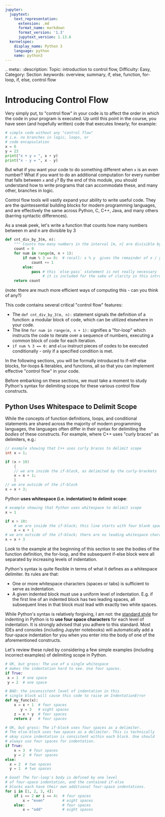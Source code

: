 ```yaml
---
jupyter:
  jupytext:
    text_representation:
      extension: .md
      format_name: markdown
      format_version: '1.3'
      jupytext_version: 1.13.6
  kernelspec:
    display_name: Python 3
    language: python
    name: python3
---
```


<!-- #raw raw_mimetype="text/restructuredtext" -->
.. meta::
   :description: Topic: introduction to control flow, Difficulty: Easy, Category: Section
   :keywords: overview, summary, if, else, function, for-loop, if, else, control flow
<!-- #endraw -->

<!-- #region -->
# Introducing Control Flow
Very simply put, to "control flow" in your code is to affect the order in which the 
code in your program is executed. Up until this point in the course, you have seen (and hopefully written) code that 
executes linearly; for example:

```python
# simple code without any "control flow"
# i.e. no branches in logic, loops, or
# code encapsulation
x = 6
y = 23
print("x + y = ", x + y)
print("x - y = ", x - y)
```

But what if you want your code to do something different when `x` is an even number? What if you want to do an additional computation for every number that falls between `x` and `y`? By the end of this module, you should understand how to write programs that can accommodate these, and many other, branches in logic.

Control flow tools will vastly expand your ability to write useful code. They are the quintessential building blocks for modern programming languages, and are effectively the same across Python, C, C++, Java, and many others (barring syntactic differences).

As a sneak peek, let's write a function that counts how many numbers between m and n are divisible by 3

```python
def cnt_div_by_3(m, n):
    """ Counts how many numbers in the interval [m, n] are divisible by 3. """
    count = 0
    for num in range(m, n + 1):
        if num % 3 == 0:  # recall: x % y  gives the remainder of x / y 
            count += 1
        else:
            pass # this `else-pass` statement is not really necessary 
                 # it is included for the sake of clarity in this introduction 
    return count
```
(note: there are much more efficient ways of computing this - can you think of any?)

This code contains several critical "control flow" features:

- The `def cnt_div_by_3(m, n):` statement signals the definition of a function: a modular block of code, which can be utilized elsewhere in your code.
- The line `for num in range(m, n + 1):` signifies a "for-loop" which instructs the code to iterate over a sequence of numbers, executing a common block of code for each iteration.
- `if num % 3 == 0:` and `else` instruct pieces of codes to be executed conditionally - only if a specified condition is met.

In the following sections, you will be formally introduced to if-elif-else blocks, for-loops & iterables, and functions, all so that you can implement effective "control flow" in your code.

Before embarking on these sections, we must take a moment to study Python's syntax for delimiting scope for these various control flow constructs.

## Python Uses Whitespace to Delimit Scope

While the concepts of function definitions, loops, and conditional statements are shared across the majority of modern programming languages, the languages often differ in their syntax for delimiting the *bodies* of these constructs. For example, where C++ uses "curly braces" as delimiters, e.g.:

```cpp
// example showing that C++ uses curly braces to delimit scope
int x = 1;

if (x > 10)
    {
    // we are inside the if-block, as delimited by the curly-brackets
    x = x + 1;
    }
// we are outside of the if-block
x = x + 3;
```

Python **uses whitespace (i.e. indentation) to delimit scope**:

```python
# example showing that Python uses whitespace to delimit scope
x = 1

if x > 10:
    # we are inside the if-block; this line starts with four blank spaces
    x = x + 1
# we are outside of the if-block; there are no leading whitespace characters
x = x + 3
```

Look to the example at the beginning of this section to see the bodies of the function definition, the for-loop, and the subsequent if-else block were all separated by increasing levels of indentation.

Python's syntax is quite flexible in terms of what it defines as a whitespace delimiter. Its rules are that:

- One or more whitespace characters (spaces or tabs) is sufficient to serve as indentation.
- A given indented block must use a uniform level of indentation. E.g. if the first line of an indented block has two leading spaces, all subsequent lines in that block must lead with exactly two white spaces.

While Python's syntax is relatively forgiving, I am not: the [standard style](https://www.python.org/dev/peps/pep-0008/#indentation) for indenting in Python is to **use four space characters** for each level of indentation. It is strongly advised that you adhere to this standard. Most IDEs and consoles (including Jupyter notebooks) will automatically add a four-space indentation for you when you enter into the body of one of the aforementioned constructs.

Let's review these ruled by considering a few simple examples (including incorrect examples) of delimiting scope in Python.

```python
# OK, but gross: The use of a single whitespace 
# makes the indentation hard to see. Use four spaces.
if True:
 x = 1  # one space
 y = 2  # one space
```
<!-- #endregion -->

<!-- #region -->
```python
# BAD: the inconsistent level of indentation in this
# single block will cause this code to raise an IndentationError
def my_func(x):
    x = x + 1  # four spaces
       y = 3   # eight spaces
    z = x + y  # four spaces
    return z   # four spaces
```

```python
# OK, but gross: The if-block uses four spaces as a delimiter.
# The else-block uses two spaces as a delimiter. This is technically 
# okay since indentation is consistent within each block. One should 
# always use four spaces for indentation.
if True:
    x = 3  # four spaces
    y = 2  # four spaces
else:
  x = 2  # two spaces
  y = 1  # two spaces
```

```python
# Good! The for-loop's body is defined by one level
# of four-space indentation, and the contained if-else
# blocks each have their own additional four-space indentations.
for i in [1, 2, 3, 4]:
    if i == 2 or i == 4:  # four spaces
        x = "even"        # eight spaces
    else:                 # four spaces
        x = "odd"         # eight spaces
```
<!-- #endregion -->
